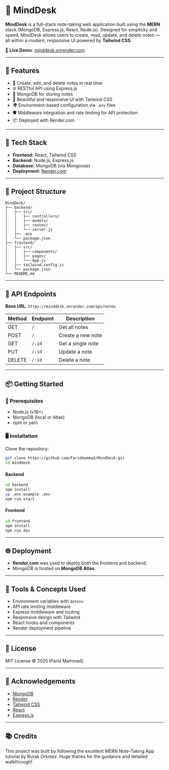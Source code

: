 # 🧠 MindDesk

**MindDesk** is a full-stack note-taking web application built using the **MERN** stack (MongoDB, Express.js, React, Node.js). Designed for simplicity and speed, MindDesk allows users to create, read, update, and delete notes — all within a modern, responsive UI powered by **Tailwind CSS**.

🔗 **Live Demo**: [minddesk.onrender.com](https://minddesk.onrender.com)

---

## 🚀 Features

- 📝 Create, edit, and delete notes in real time
- 🌐 RESTful API using Express.js
- 💾 MongoDB for storing notes
- 🎨 Beautiful and responsive UI with Tailwind CSS
- 🌍 Environment-based configuration via `.env` files
- 🛡️ Middleware integration and rate limiting for API protection
- 📦 Deployed with Render.com

---

## 💠 Tech Stack

- **Frontend:** React, Tailwind CSS
- **Backend:** Node.js, Express.js
- **Database:** MongoDB (via Mongoose)
- **Deployment:** [Render.com](https://render.com)

---

## 📂 Project Structure

```
MindDesk/
├── backend/
│   ├── src/
│   │   ├── controllers/
│   │   ├── models/
│   │   ├── routes/
│   │   └── server.js
│   ├── .env
│   └── package.json
├── frontend/
│   ├── src/
│   │   ├── components/
│   │   ├── pages/
│   │   └── App.js
│   ├── tailwind.config.js
│   └── package.json
└── README.md
```

---

## 🧪 API Endpoints

**Base URL**: `https://minddesk.onrender.com/api/notes`

| Method | Endpoint        | Description         |
|--------|------------------|---------------------|
| GET    | `/`              | Get all notes       |
| POST   | `/`              | Create a new note   |
| GET    | `/:id`           | Get a single note   |
| PUT    | `/:id`           | Update a note       |
| DELETE | `/:id`           | Delete a note       |

---

## 📦 Getting Started

### 🔧 Prerequisites

- Node.js (v18+)
- MongoDB (local or Atlas)
- npm or yarn

### 🖥️ Installation

Clone the repository:

```bash
git clone https://github.com/Faridmammad/MindDesk.git
cd minddesk
```

#### Backend

```bash
cd backend
npm install
cp .env.example .env  
npm run start
```

#### Frontend

```bash
cd frontend
npm install
npm run dev
```

---

## 🌐 Deployment

- **Render.com** was used to deploy both the frontend and backend.
- MongoDB is hosted on **MongoDB Atlas**.


---

## 🧰 Tools & Concepts Used

- Environment variables with `dotenv`
- API rate limiting middleware
- Express middleware and routing
- Responsive design with Tailwind
- React hooks and components
- Render deployment pipeline


---

## 📄 License

MIT License © 2025 [Farid Mammad]

---

## 🙌 Acknowledgements

- [MongoDB](https://www.mongodb.com/)
- [Render](https://render.com/)
- [Tailwind CSS](https://tailwindcss.com/)
- [React](https://reactjs.org/)
- [Express.js](https://expressjs.com/)

---

## 📚 Credits
This project was built by following the excellent MERN Note-Taking App tutorial by Burak Orkmez.
Huge thanks for the guidance and detailed walkthrough!

